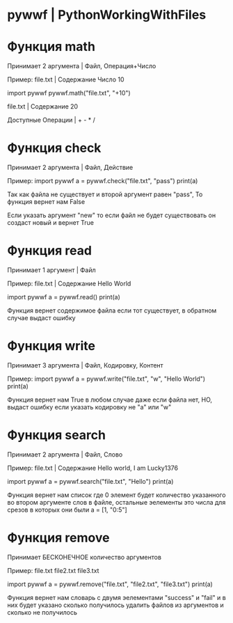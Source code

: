 # pywwf | PythonWorkingWithFiles

# Функция math
Принимает 2 аргумента | Файл, Операция+Число

Пример:
file.txt | Содержание Число 10

import pywwf
pywwf.math("file.txt", "+10")

file.txt | Содержание 20

Доступные Операции | + - * /

# Функция check
Принимает 2 аргумента | Файл, Действие

Пример:
import pywwf
a = pywwf.check("file.txt", "pass")
print(a)

Так как файла не существует и второй аргумент равен "pass",
То функция вернет нам False

Если указать аргумент "new"
то если файл не будет существовать он создаст новый и вернет True

# Функция read
Принимает 1 аргумент | Файл

Пример:
file.txt | Содержание Hello World

import pywwf
a = pywwf.read()
print(a)

Функция вернет содержимое файла если тот существует,
в обратном случае выдаст ошибку

# Функция write
Принимает 3 аргумента | Файл, Кодировку, Контент

Пример:
import pywwf
a = pywwf.write("file.txt", "w", "Hello World")
print(a)

Функция вернет нам True в любом случае даже если файла нет,
НО, выдаст ошибку если указать кодировку не "a" или "w"

# Функция search
Принимает 2 аргумента | Файл, Слово

Пример:
file.txt | Содержание Hello world, I am Lucky1376

import pywwf
a = pywwf.search("file.txt", "Hello")
print(a)

Функция вернет нам список где 0 элемент будет количество указанного во втором аргументе слов в файле, остальные эелементы это числа для срезов в которых они были
a = [1, "0:5"]

# Функция remove
Принимает БЕСКОНЕЧНОЕ количество аргументов

Пример:
file.txt
file2.txt
file3.txt

import pywwf
a = pywwf.remove("file.txt", "file2.txt", "file3.txt")
print(a)

Функция вернет нам словарь с двумя эелементами "success" и "fail"
и в них будет указано сколько получилось удалить файлов из аргументов и сколько не получилось

